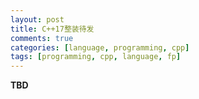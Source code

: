 ```yaml
---
layout: post
title: C++17整装待发
comments: true
categories: [language, programming, cpp]
tags: [programming, cpp, language, fp]
---
```

**TBD**